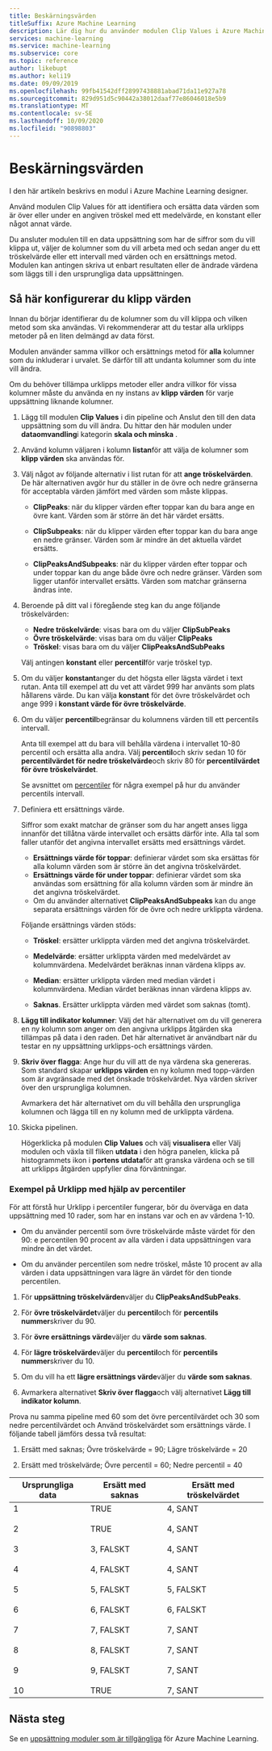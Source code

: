 ```yaml
---
title: Beskärningsvärden
titleSuffix: Azure Machine Learning
description: Lär dig hur du använder modulen Clip Values i Azure Machine Learning för att identifiera avvikande värden och klipp eller ersätta deras värden.
services: machine-learning
ms.service: machine-learning
ms.subservice: core
ms.topic: reference
author: likebupt
ms.author: keli19
ms.date: 09/09/2019
ms.openlocfilehash: 99fb41542dff28997438881abad71da11e927a78
ms.sourcegitcommit: 829d951d5c90442a38012daaf77e86046018e5b9
ms.translationtype: MT
ms.contentlocale: sv-SE
ms.lasthandoff: 10/09/2020
ms.locfileid: "90898803"
---
```

# <a name="clip-values"></a>Beskärningsvärden

I den här artikeln beskrivs en modul i Azure Machine Learning designer.

Använd modulen Clip Values för att identifiera och ersätta data värden som är över eller under en angiven tröskel med ett medelvärde, en konstant eller något annat värde.  

Du ansluter modulen till en data uppsättning som har de siffror som du vill klippa ut, väljer de kolumner som du vill arbeta med och sedan anger du ett tröskelvärde eller ett intervall med värden och en ersättnings metod. Modulen kan antingen skriva ut enbart resultaten eller de ändrade värdena som läggs till i den ursprungliga data uppsättningen.

## <a name="how-to-configure-clip-values"></a>Så här konfigurerar du klipp värden

Innan du börjar identifierar du de kolumner som du vill klippa och vilken metod som ska användas. Vi rekommenderar att du testar alla urklipps metoder på en liten delmängd av data först.

Modulen använder samma villkor och ersättnings metod för **alla** kolumner som du inkluderar i urvalet. Se därför till att undanta kolumner som du inte vill ändra.

Om du behöver tillämpa urklipps metoder eller andra villkor för vissa kolumner måste du använda en ny instans av **klipp värden** för varje uppsättning liknande kolumner.

1.  Lägg till modulen **Clip Values** i din pipeline och Anslut den till den data uppsättning som du vill ändra. Du hittar den här modulen under **dataomvandling**i kategorin **skala och minska** . 
  
1.  Använd kolumn väljaren i kolumn **listan**för att välja de kolumner som **klipp värden** ska användas för.  
  
1.  Välj något av följande alternativ i list rutan för att **ange tröskelvärden**. De här alternativen avgör hur du ställer in de övre och nedre gränserna för acceptabla värden jämfört med värden som måste klippas.  
  
    - **ClipPeaks**: när du klipper värden efter toppar kan du bara ange en övre kant. Värden som är större än det här värdet ersätts.
  
    -  **ClipSubpeaks**: när du klipper värden efter toppar kan du bara ange en nedre gränser. Värden som är mindre än det aktuella värdet ersätts.  
  
    - **ClipPeaksAndSubpeaks**: när du klipper värden efter toppar och under toppar kan du ange både övre och nedre gränser. Värden som ligger utanför intervallet ersätts. Värden som matchar gränserna ändras inte.
  
1.  Beroende på ditt val i föregående steg kan du ange följande tröskelvärden: 

    + **Nedre tröskelvärde**: visas bara om du väljer **ClipSubPeaks**
    + **Övre tröskelvärde**: visas bara om du väljer **ClipPeaks**
    + **Tröskel**: visas bara om du väljer **ClipPeaksAndSubPeaks**

    Välj antingen **konstant** eller **percentil**för varje tröskel typ.

1. Om du väljer **konstant**anger du det högsta eller lägsta värdet i text rutan. Anta till exempel att du vet att värdet 999 har använts som plats hållarens värde. Du kan välja **konstant** för det övre tröskelvärdet och ange 999 i **konstant värde för övre tröskelvärde**.
  
1. Om du väljer **percentil**begränsar du kolumnens värden till ett percentils intervall. 

    Anta till exempel att du bara vill behålla värdena i intervallet 10-80 percentil och ersätta alla andra. Välj **percentil**och skriv sedan 10 för **percentilvärdet för nedre tröskelvärde**och skriv 80 för **percentilvärdet för övre tröskelvärdet**. 

    Se avsnittet om [percentiler](#examples-for-clipping-using-percentiles) för några exempel på hur du använder percentils intervall.  
  
1.  Definiera ett ersättnings värde.

    Siffror som exakt matchar de gränser som du har angett anses ligga innanför det tillåtna värde intervallet och ersätts därför inte. Alla tal som faller utanför det angivna intervallet ersätts med ersättnings värdet. 
  
    + **Ersättnings värde för toppar**: definierar värdet som ska ersättas för alla kolumn värden som är större än det angivna tröskelvärdet.  
    + **Ersättnings värde för under toppar**: definierar värdet som ska användas som ersättning för alla kolumn värden som är mindre än det angivna tröskelvärdet.  
    + Om du använder alternativet **ClipPeaksAndSubpeaks** kan du ange separata ersättnings värden för de övre och nedre urklippta värdena.  

    Följande ersättnings värden stöds:  
  
    -   **Tröskel**: ersätter urklippta värden med det angivna tröskelvärdet.  
  
    -   **Medelvärde**: ersätter urklippta värden med medelvärdet av kolumnvärdena. Medelvärdet beräknas innan värdena klipps av.  
  
    -   **Median**: ersätter urklippta värden med median värdet i kolumnvärdena. Median värdet beräknas innan värdena klipps av.   
  
    -   **Saknas**. Ersätter urklippta värden med värdet som saknas (tomt).  
  
1.  **Lägg till indikator kolumner**: Välj det här alternativet om du vill generera en ny kolumn som anger om den angivna urklipps åtgärden ska tillämpas på data i den raden. Det här alternativet är användbart när du testar en ny uppsättning urklipps-och ersättnings värden.  
  
1. **Skriv över flagga**: Ange hur du vill att de nya värdena ska genereras. Som standard skapar **urklipps värden** en ny kolumn med topp-värden som är avgränsade med det önskade tröskelvärdet. Nya värden skriver över den ursprungliga kolumnen.  
  
    Avmarkera det här alternativet om du vill behålla den ursprungliga kolumnen och lägga till en ny kolumn med de urklippta värdena.  
  
1.  Skicka pipelinen.  
  
    Högerklicka på modulen **Clip Values** och välj **visualisera** eller Välj modulen och växla till fliken **utdata** i den högra panelen, klicka på histogrammets ikon i **portens utdata**för att granska värdena och se till att urklipps åtgärden uppfyller dina förväntningar.  
 
### <a name="examples-for-clipping-using-percentiles"></a>Exempel på Urklipp med hjälp av percentiler

För att förstå hur Urklipp i percentiler fungerar, bör du överväga en data uppsättning med 10 rader, som har en instans var och en av värdena 1-10.  
  
- Om du använder percentil som övre tröskelvärde måste värdet för den 90: e percentilen 90 procent av alla värden i data uppsättningen vara mindre än det värdet.  
  
- Om du använder percentilen som nedre tröskel, måste 10 procent av alla värden i data uppsättningen vara lägre än värdet för den tionde percentilen.  
  
1.  För **uppsättning tröskelvärden**väljer du **ClipPeaksAndSubPeaks**.  
  
1.  För **övre tröskelvärdet**väljer du **percentil**och för **percentils nummer**skriver du 90.  
  
1.  För **övre ersättnings värde**väljer du **värde som saknas**.  
  
1.  För **lägre tröskelvärde**väljer du **percentil**och för **percentils nummer**skriver du 10.  
  
1.  Om du vill ha ett **lägre ersättnings värde**väljer du **värde som saknas**.  
  
1.  Avmarkera alternativet **Skriv över flagga**och välj alternativet **Lägg till indikator kolumn**.  
  
Prova nu samma pipeline med 60 som det övre percentilvärdet och 30 som nedre percentilvärdet och Använd tröskelvärdet som ersättnings värde. I följande tabell jämförs dessa två resultat:  
  
1.  Ersätt med saknas; Övre tröskelvärde = 90; Lägre tröskelvärde = 20  
  
1.  Ersätt med tröskelvärde; Övre percentil = 60; Nedre percentil = 40  
  
|Ursprungliga data|Ersätt med saknas|Ersätt med tröskelvärdet|  
|-------------------|--------------------------|----------------------------|  
|1<br /><br /> 2<br /><br /> 3<br /><br /> 4<br /><br /> 5<br /><br /> 6<br /><br /> 7<br /><br /> 8<br /><br /> 9<br /><br /> 10|TRUE<br /><br /> TRUE<br /><br /> 3, FALSKT<br /><br /> 4, FALSKT<br /><br /> 5, FALSKT<br /><br /> 6, FALSKT<br /><br /> 7, FALSKT<br /><br /> 8, FALSKT<br /><br /> 9, FALSKT<br /><br /> TRUE|4, SANT<br /><br /> 4, SANT<br /><br /> 4, SANT<br /><br /> 4, SANT<br /><br /> 5, FALSKT<br /><br /> 6, FALSKT<br /><br /> 7, SANT<br /><br /> 7, SANT<br /><br /> 7, SANT<br /><br /> 7, SANT| 
 
## <a name="next-steps"></a>Nästa steg

Se en [uppsättning moduler som är tillgängliga](module-reference.md) för Azure Machine Learning. 
